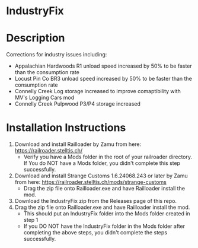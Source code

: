# IndustryFix

# Description
Corrections for industry issues including:
- Appalachian Hardwoods R1 unload speed increased by 50% to be faster than the consumption rate
- Locust Pin Co BR3 unload speed increased by 50% to be faster than the consumption rate
- Connelly Creek Log storage increased to improve comaptibility with MV's Logging Cars mod
- Connelly Creek Pulpwood P3/P4 storage increased

# Installation Instructions
1. Download and install Railloader by Zamu from here: https://railroader.stelltis.ch/
    * Verify you have a Mods folder in the root of your railroader directory. If You do NOT have a Mods folder, you didn't complete this step successfully.
2. Download and install Strange Customs 1.6.24068.243 or later by Zamu from here: https://railroader.stelltis.ch/mods/strange-customs
   * Drag the zip file onto Railloader.exe and have Railloader install the mod.
3. Download the IndustryFix zip from the Releases page of this repo.
4. Drag the zip file onto Railloader.exe and have Railloader install the mod.
   * This should put an IndustryFix folder into the Mods folder created in step 1
   * If you DO NOT have the IndustryFix folder in the Mods folder after completing the above steps, you didn't complete the steps successfully.
